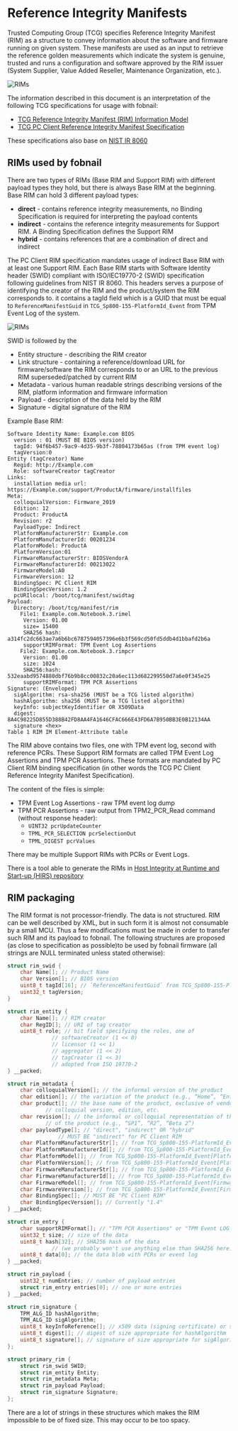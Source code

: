 # Reference Integrity Manifests

Trusted Computing Group (TCG) specifies Reference Integrity Manifest (RIM) as a
structure to convey information about the software and firmware running on
given system. These manifests are used as an input to retrieve the reference
golden measurements which indicate the system is genuine, trusted and runs a
configuration and software approved by the RIM issuer (System Supplier, Value
Added Reseller, Maintenance Organization, etc.).

![RIMs](/images/rims.png)

The information described in this document is an interpretation of the
following TCG specifications for usage with fobnail:

* [TCG Reference Integrity Manifest (RIM) Information Model](https://trustedcomputinggroup.org/wp-content/uploads/TCG_RIM_Model_v1p01_r0p16_pub.pdf)
* [TCG PC Client Reference Integrity Manifest Specification](https://trustedcomputinggroup.org/wp-content/uploads/TCG_PC_Client_RIM_r1p04_pub.pdf)

These specifications also base on [NIST IR 8060](https://nvlpubs.nist.gov/nistpubs/ir/2016/NIST.IR.8060.pdf#%5B%7B%22num%22%3A100%2C%22gen%22%3A0%7D%2C%7B%22name%22%3A%22XYZ%22%7D%2C108%2C721%2Cnull%5D)

## RIMs used by fobnail

There are two types of RIMs (Base RIM and Support RIM) with different payload
types they hold, but there is always Base RIM at the beginning. Base RIM can
hold 3 different payload types:

* **direct** - contains reference integrity measurements, no Binding
  Specification is required for interpreting the payload contents
* **indirect** - contains the reference integrity measurements for Support RIM.
  A Binding Specification defines the Support RIM
* **hybrid** - contains references that are a combination of direct and
  indirect

The PC Client RIM specification mandates usage of indirect Base RIM with at
least one Support RIM. Each Base RIM starts with Software Identity header
(SWID) compliant with ISO/IEC19770-2 (SWID) specification following guidelines
from NIST IR 8060. This headers serves a purpose of identifying the creator of
the RIM and the product/system the RIM corresponds to. it contains a tagId
field which is a GUID that must be equal to `ReferenceManifestGuid` in
`TCG_Sp800-155-PlatformId_Event` from TPM Event Log of the system.

![RIMs](/images/rim_relationship.png)

SWID is followed by the

* Entity structure - describing the RIM creator
* Link structure - containing a reference/download URL for firmware/software
  the RIM corresponds to or an URL to the previous RIM superseded/patched by
  current RIM
* Metadata - various human readable strings describing versions of the RIM,
  platform information and firmware information
* Payload - description of the data held by the RIM
* Signature - digital signature of the RIM

Example Base RIM:

```
Software Identity Name: Example.com BIOS
  version : 01 (MUST BE BIOS version)
  tagId: 94f6b457-9ac9-4d35-9b3f-78804173b65as (from TPM event log)
  tagVersion:0
Entity (tagCreator) Name
  Regid: http://Example.com
  Role: softwareCreator tagCreator
Links:
  installation media url: https://Example.com/support/ProductA/firmware/installfiles
Meta:
  colloquialVersion: Firmware_2019
  Edition: 12
  Product: ProductA
  Revision: r2
  PayloadType: Indirect
  PlatformManufacturerStr: Example.com
  PlatformManufacturerId: 00201234
  PlatformModel: ProductA
  PlatformVersion:01
  FirmwareManufacturerStr: BIOSVendorA
  FirmwareManufacturerId: 00213022
  FirmwareModel:A0
  FirmwareVersion: 12
  BindingSpec: PC Client RIM
  BindingSpecVersion: 1.2
  pcURIlocal: /boot/tcg/manifest/swidtag
Payload:
  Directory: /boot/tcg/manifest/rim
    File1: Example.com.Notebook.3.rimel
     Version: 01.00
     size= 15400
     SHA256 hash: a314fc2dc663ae7a6b6bc6787594057396e6b3f569cd50fd5ddb4d1bbafd2b6a
     supportRIMFormat: TPM Event Log Assertions
    File2: Example.com.Notebook.3.rimpcr
     Version: 01.00
     size: 1024
     SHA256:hash: 532eaabd9574880dbf76b9b8cc00832c20a6ec113d682299550d7a6e0f345e25
     supportRIMFormat: TPM PCR Assertions
Signature: (Enveloped) 
  sigAlgorithm: rsa-sha256 (MUST be a TCG listed algorithm)
  hashAlgorithm: sha256 (MUST be a TCG listed algorithm)
  keyInfo: subjectKeyIdentifier OR X509Data
  digest: 8A4C98225D855D388B42FD8AA4FA1646CFAC666E43FD6A7B950BB3E0B12134AA
  signature <hex>
Table 1 RIM IM Element-Attribute table
```

The RIM above contains two files, one with TPM event log, second with reference
PCRs. These Support RIM formats are called TPM Event Log Assertions and TPM PCR
Assertions. These formats are mandated by PC Client RIM binding specification
(in other words the TCG PC Client Reference Integrity Manifest Specification).

The content of the files is simple:

* TPM Event Log Assertions - raw TPM event log dump
* TPM PCR Assertions - raw output from TPM2_PCR_Read command (without response
  header):
    * `UINT32 pcrUpdateCounter`
    * `TPML_PCR_SELECTION pcrSelectionOut`
    * `TPML_DIGEST pcrValues`

There may be multiple Support RIMs with PCRs or Event Logs.

There is a tool able to generate the RIMs in
[Host Integrity at Runtime and Start-up (HIRS) repository](https://github.com/nsacyber/HIRS/tree/master/tools/tcg_rim_tool)

## RIM packaging

The RIM format is not processor-friendly. The data is not structured. RIM can
be well described by XML, but in such form it is almost not consumable by a
small MCU. Thus a few modifications must be made in order to transfer such RIM
and its payload to fobnail. The following structures are proposed (as close to
specification as possible)to be used by fobnail firmware (all strings are NULL
terminated unless stated otherwise):

```C
struct rim_swid {
	char Name[]; // Product Name
	char Version[]; // BIOS version
	uint8_t tagId[16]; // `ReferenceManifestGuid` from TCG_Sp800-155-PlatformId_Event
	uint32_t tagVersion;
}

struct rim_entity {
	char Name[]; // RIM creator
	char RegID[]; // URI of tag creator
	uint8_t role; // bit field specifying the roles, one of
		      // softwareCreator (1 << 0)
		      // licensor (1 << 1)
		      // aggregator (1 << 2)
		      // tagCreator (1 << 3)
		      // adopted from ISO 19770-2
} __packed;

struct rim_metadata {
	char colloquialVersion[]; // the informal version of the product
	char edition[]; // the variation of the product (e.g., “Home”, “Enterprise”, “Student”),
	char product[]; // the base name of the product, exclusive of vendor,
			// colloquial version, edition, etc. 
	char revision[]; // the informal or colloquial representation of the sub-version
			// of the product (e.g., “SP1”, “R2”, “Beta 2”)
	char payloadType[]; // "direct", "indirect" OR "hybrid"
			    // MUST BE "indirect" for PC Client RIM
	char PlatformManufacturerStr[]; // from TCG_Sp800-155-PlatformId_Event[PlatformManufacturerStr]
	char PlatformManufacturerId[]; // from TCG_Sp800-155-PlatformId_Event[VendorID]
	char PlatformModel[]; // from TCG_Sp800-155-PlatformId_Event[PlatformModel]
	char PlatformVersion[]; // from TCG_Sp800-155-PlatformId_Event[PlatformVersion]
	char FirmwareManufacturerStr[]; // from TCG_Sp800-155-PlatformId_Event[FirmwareManufacturerStr]
	char FirmwareManufacturerId[]; // from TCG_Sp800-155-PlatformId_Event[FirmwareManufacturerId]
	char FirmwareModel[]; // from TCG_Sp800-155-PlatformId_Event[FirmwareModel]
	char FirmwareVersion[]; // from TCG_Sp800-155-PlatformId_Event[FirmwareVersion]
	char BindingSpec[]; // MUST BE "PC Client RIM"
	char BindingSpecVersion[]; // Currently "1.4"
} __packed;

struct rim_entry {
	char supportRIMFormat[]; // "TPM PCR Assertions" or "TPM Event LOG Assertions"
	uint32_t size; // size of the data
	uint8_t hash[32]; // SHA256 hash of the data
			  // (we probably won't use anything else than SHA256 here)
	uint8_t data[0]; // the data blob with PCRs or event log
} __packed;

struct rim_payload {
	uint32_t numEntries; // number of payload entries
	struct rim_entry entries[0]; // one or more entries
} __packed;

struct rim_signature {
	TPM_ALG_ID hashAlgorithm;
	TPM_ALG_ID sigAlgorithm;
	uint8_t keyInfoReference[]; // x509 data (signing certificate) or subjectKeyIdentifier
	uint8_t digest[]; // digest of size appropriate for hashAlgorithm
	uint8_t signature[]; // signature of size appropriate for sigAlgorithm
};

struct primary_rim {
	struct rim_swid SWID;
	struct rim_entity Entity;
	struct rim_metadata Meta;
	struct rim_payload Payload;
	struct rim_signature Signature;
};
```

There are a lot of strings in these structures which makes the RIM impossible
to be of fixed size. This may occur to be too spacy.
